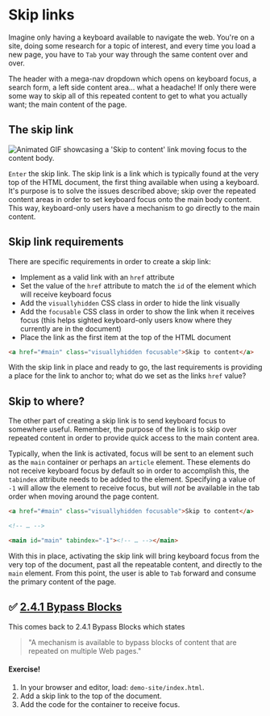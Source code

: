# Skip links

Imagine only having a keyboard available to navigate the web. You're on a site, doing some research for a topic of interest, and every time you load a new page, you have to `Tab` your way through the same content over and over.

The header with a mega-nav dropdown which opens on keyboard focus, a search form, a left side content area… what a headache! If only there were some way to skip all of this repeated content to get to what you actually want; the main content of the page.

## The skip link

![Animated GIF showcasing a 'Skip to content' link moving focus to the content body.](../slide-deck/images/skip-link.gif)

`Enter` the skip link. The skip link is a link which is typically found at the very top of the HTML document, the first thing available when using a keyboard. It's purpose is to solve the issues described above; skip over the repeated content areas in order to set keyboard focus onto the main body content. This way, keyboard-only users have a mechanism to go directly to the main content.

## Skip link requirements

There are specific requirements in order to create a skip link:

- Implement as a valid link with an `href` attribute
- Set the value of the `href` attribute to match the `id` of the element which will receive keyboard focus
- Add the `visuallyhidden` CSS class in order to hide the link visually
- Add the `focusable` CSS class in order to show the link when it receives focus (this helps sighted keyboard-only users know where they currently are in the document)
- Place the link as the first item at the top of the HTML document

```html
<a href="#main" class="visuallyhidden focusable">Skip to content</a>
```

With the skip link in place and ready to go, the last requirements is providing a place for the link to anchor to; what do we set as the links `href` value?

## Skip to where?

The other part of creating a skip link is to send keyboard focus to somewhere useful. Remember, the purpose of the link is to skip over repeated content in order to provide quick access to the main content area.

Typically, when the link is activated, focus will be sent to an element such as the `main` container or perhaps an `article` element. These elements do not receive keyboard focus by default so in order to accomplish this, the `tabindex` attribute needs to be added to the element. Specifying a value of `-1` will allow the element to receive focus, but will _not_ be available in the tab order when moving around the page content.

```html
<a href="#main" class="visuallyhidden focusable">Skip to content</a>

<!-- … -->

<main id="main" tabindex="-1"><!-- … --></main>
```

With this in place, activating the skip link will bring keyboard focus from the very top of the document, past all the repeatable content, and directly to the `main` element. From this point, the user is able to `Tab` forward and consume the primary content of the page.

## ✅ [2.4.1 Bypass Blocks](https://www.w3.org/WAI/WCAG21/Understanding/bypass-blocks.html)

This comes back to 2.4.1 Bypass Blocks which states

> "A mechanism is available to bypass blocks of content that are repeated on multiple Web pages."

#### Exercise!

1.  In your browser and editor, load: `demo-site/index.html`.
2.  Add a skip link to the top of the document.
3.  Add the code for the container to receive focus.
